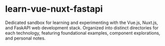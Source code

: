 # learn-vue-nuxt-fastapi
Dedicated sandbox for learning and experimenting with the Vue.js, Nuxt.js, and FaskAPI web development stack. Organized into distinct directories for each technology, featuring foundational examples, component explorations, and personal notes.
